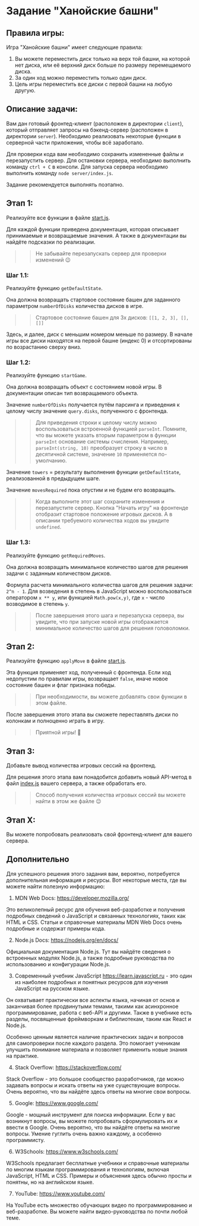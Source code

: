 # Задание "Ханойские башни"

## Правила игры:
Игра "Ханойские башни" имеет следующие правила:

1. Вы можете переместить диск только на верх той башни, на которой нет диска, или её верхний диск больше по размеру перемещаемого диска.
2. За один ход можно переместить только один диск.
3. Цель игры переместить все диски с первой башни на любую другую.

## Описание задачи:

Вам дан готовый фронтед-клиент (расположен в директории `client`), который отправляет запросы на бэкенд-сервер (расположен в директории `server`). Необходимо реализовать некоторые функции в серверной части приложения, чтобы всё заработало.

Для проверки кода вам необходимо сохранить измененные файлы и перезапустить сервер. Для остановки сервера, необходимо выполнить команду `ctrl + C` в консоли. Для запуска сервера необходимо выполнить команду `node server/index.js`.

Задание рекомендуется выполнять поэтапно.

## Этап 1:
Реализуйте все функции в файле [start.js](./server/start.js).

Для каждой функции приведена документация, которая описывает принимаемые и возвращаемые значения. А также в документации вы найдёте подсказки по реализации.

>> Не забывайте перезапускать сервер для проверки изменений 😉

### Шаг 1.1:
Реализуйте функцию `getDefaultState`. 

Она должна возвращать стартовое состояние башен для заданного параметром `numberOfDisks` количества дисков в игре.

>> Стартовое состояние башен для 3х дисков: `[[1, 2, 3], [], []]`

Здесь, и далее, диск с меньшим номером меньше по размеру. В начале игры все диски находятся на первой башне (индекс 0) и отсортированы по возрастанию сверху вниз.

### Шаг 1.2:
Реализуйте функцию `startGame`.

Она должна возвращать объект с состоянием новой игры. В документации описан тип возвращаемого объекта.

Значение `numberOfDisks` получается путём парсинга и приведения к целому числу значение `query.disks`, полученного с фронтенда.

>> Для приведения строки к целому числу можно воспользоваться встроенной функцией `parseInt`. Помните, что вы можете указать вторым параметром в функции `parseInt` основание системы счисления. Например, `parseInt(string, 10)` преобразует строку в число в десятичной системе, значение `10` применяется по-умолчанию.

Значение `towers` = результату выполнения функции `getDefaultState`, реализованной в предыдущем шаге.

Значение `movesRequired` пока опустим и не будем его возвращать.

>> Когда выполните этот шаг сохраните изменения и перезапустите сервер. Кнопка "Начать игру" на фронтенде отобразит стартовое положение игровых дисков. А в описании требуемого количества ходов вы увидите `undefined`.

### Шаг 1.3:
Реализуйте функцию `getRequiredMoves`.

Она должна возвращать минимальное количество шагов для решения задачи с заданным количеством дисков. 

Формула расчета минимального количества шагов для решения задачи: `2^n - 1`.
Для возведения в степень в JavaScript можно воспользоваться оператором `x ** y`, или функцией `Math.pow(x,y)`, где `x` - число возводимое в степень `y`.

>> После завершения этого шага и перезапуска сервера, вы увидите, что при запуске новой игры отображается минимальное количество шагов для решения головоломки.

## Этап 2:
Реализуйте функцию `applyMove` в файле [start.js](./server/start.js).

Эта функция применяет ход, полученный с фронтенда. Если ход недопустим по правилам игры, возвращает `false`, иначе новое состояние башен и флаг признака победы.

>> При необходимости, вы можете добавлять свои функции в этом файле.

После завершения этого этапа вы сможете переставлять диски по колонкам и полноценно играть в игру.

>> Приятной игры! 🙂

## Этап 3:
Добавьте вывод количества игровых сессий на фронтенд.

Для решения этого этапа вам понадобится добавить новый API-метод в файл [index.js](./server/index.js) вашего сервера, а также обработать его.

>> Способ получения количества игровых сессий вы можете найти в этом же файле 😉

## Этап X:
Вы можете попробовать реализовать свой фронтенд-клиент для вашего сервера.

## Дополнительно

Для успешного решения этого задания вам, вероятно, потребуется дополнительная информация и ресурсы. Вот некоторые места, где вы можете найти полезную информацию:

1. MDN Web Docs: https://developer.mozilla.org/

Это великолепный ресурс для обучения веб-разработке и получения подробных сведений о JavaScript и связанных технологиях, таких как HTML и CSS. Статьи и справочные материалы MDN Web Docs очень подробные и содержат примеры кода.

2. Node.js Docs: https://nodejs.org/en/docs/

Официальная документация Node.js. Тут вы найдёте сведения о встроенных модулях Node.js, а также подробные руководства по использованию и конфигурации Node.js.

3. Современный учебник JavaScript https://learn.javascript.ru - это один из наиболее подробных и понятных ресурсов для изучения JavaScript на русском языке.

Он охватывает практически все аспекты языка, начиная от основ и заканчивая более продвинутыми темами, такими как асинхронное программирование, работа с веб-API и другими. Также в учебнике есть разделы, посвященные фреймворкам и библиотекам, таким как React и Node.js.

Особенно ценным является наличие практических задач и вопросов для самопроверки после каждого раздела. Это помогает ученикам улучшить понимание материала и позволяет применить новые знания на практике.

4. Stack Overflow: https://stackoverflow.com/

Stack Overflow - это большое сообщество разработчиков, где можно задавать вопросы и искать ответы на уже существующие вопросы. Очень вероятно, что вы найдёте здесь ответы на многие свои вопросы.

5. Google: https://www.google.com/

Google - мощный инструмент для поиска информации. Если у вас возникнут вопросы, вы можете попробовать сформулировать их и ввести в Google. Очень вероятно, что вы найдёте ответы на многие вопросы. Умение гуглить очень важно каждому, а особенно программисту.

6. W3Schools: https://www.w3schools.com/

W3Schools предлагает бесплатные учебники и справочные материалы по многим языкам программирования и технологиям, включая JavaScript, HTML и CSS. Примеры и объяснения здесь обычно просты и понятны, но на английском языке.

7. YouTube: https://www.youtube.com/

На YouTube есть множество обучающих видео по программированию и веб-разработке. Вы можете найти видео-руководства по почти любой теме.
